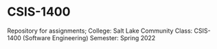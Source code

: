 # CSIS-1400
Repository for assignments; College: Salt Lake Community  Class: CSIS-1400 (Software Engineering)  Semester: Spring 2022  
